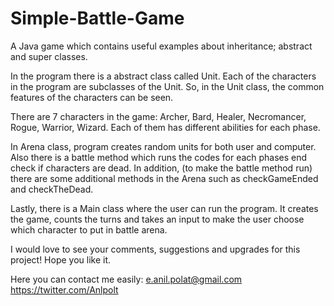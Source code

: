 # Simple-Battle-Game
A Java game which contains useful examples about inheritance; abstract and super classes.

In the program there is a abstract class called Unit. Each of the characters in the program are subclasses of the Unit. So, in the Unit class, the common features of the characters can be seen.

There are 7 characters in the game: Archer, Bard, Healer, Necromancer, Rogue, Warrior, Wizard. Each of them has different abilities for each phase.

In Arena class, program creates random units for both user and computer. Also there is a battle method which runs the codes for each phases end check if characters are dead. In addition, (to make the battle method run) there are some additional methods in the Arena such as checkGameEnded and checkTheDead.

Lastly, there is a Main class where the user can run the program. It creates the game, counts the turns and takes an input to make the user choose which character to put in battle arena.

I would love to see your comments, suggestions and upgrades for this project! Hope you like it.

Here you can contact me easily: e.anil.polat@gmail.com https://twitter.com/Anlpolt
